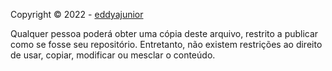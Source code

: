 Copyright © 2022 - [eddyajunior](https://github.com/eddyajunior)

Qualquer pessoa poderá obter uma cópia deste arquivo, restrito a publicar como se fosse seu repositório. Entretanto, não existem restrições ao direito de usar, copiar, modificar ou mesclar o conteúdo.